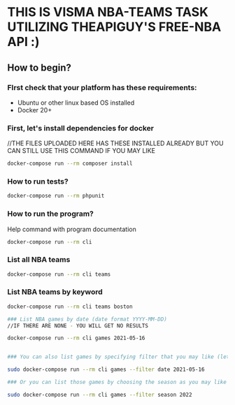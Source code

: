 # THIS IS VISMA NBA-TEAMS TASK UTILIZING THEAPIGUY'S FREE-NBA API :)

## How to begin?

### FIrst check that your platform has these requirements:
* Ubuntu or other linux based OS installed
* Docker 20+  

### First, let's install dependencies for docker

//THE FILES UPLOADED HERE HAS THESE INSTALLED ALREADY BUT YOU CAN STILL USE THIS COMMAND IF YOU MAY LIKE

```bash
docker-compose run --rm composer install 
```

### How to run tests?
```bash
docker-compose run --rm phpunit
```

### How to run the program?

Help command with program documentation
```bash
docker-compose run --rm cli
```

### List all NBA teams
```bash
docker-compose run --rm cli teams
```

### List NBA teams by keyword
```bash
docker-compose run --rm cli teams boston

### List NBA games by date (date format YYYY-MM-DD)
//IF THERE ARE NONE - YOU WILL GET NO RESULTS

docker-compose run --rm cli games 2021-05-16


### You can also list games by specifying filter that you may like (let's choose: 2021-05-16)

sudo docker-compose run --rm cli games --filter date 2021-05-16

### Or you can list those games by choosing the season as you may like (let's choose: 2022)

sudo docker-compose run --rm cli games --filter season 2022
```
